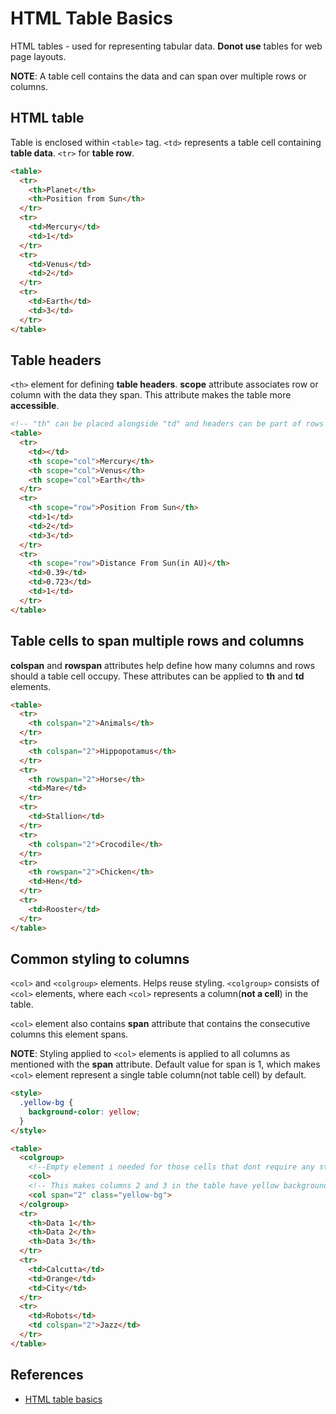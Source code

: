 # HTML Table Basics

HTML tables - used for representing tabular data. **Donot use** tables for web page layouts.

**NOTE**: A table cell contains the data and can span over multiple rows or columns.

## HTML table

Table is enclosed within `<table>` tag. `<td>` represents a table cell containing **table data**. `<tr>` for **table row**.

```HTML
<table>
  <tr>
    <th>Planet</th>
    <th>Position from Sun</th>
  </tr>
  <tr>
    <td>Mercury</td>
    <td>1</td>
  </tr>
  <tr>
    <td>Venus</td>
    <td>2</td>
  </tr>
  <tr>
    <td>Earth</td>
    <td>3</td>
  </tr>
</table>
```

## Table headers

`<th>` element for defining **table headers**. **scope** attribute associates row or column with the data they span. This attribute makes the table more **accessible**.

```HTML
<!-- "th" can be placed alongside "td" and headers can be part of rows or columns -->
<table>
  <tr>
    <td></td>
    <th scope="col">Mercury</th>
    <th scope="col">Venus</th>
    <th scope="col">Earth</th>
  </tr>
  <tr>
    <th scope="row">Position From Sun</th>
    <td>1</td>
    <td>2</td>
    <td>3</td>
  </tr>
  <tr>
    <th scope="row">Distance From Sun(in AU)</th>
    <td>0.39</td>
    <td>0.723</td>
    <td>1</td>
  </tr>
</table>
```

## Table cells to span multiple rows and columns

**colspan** and **rowspan** attributes help define how many columns and rows should a table cell occupy. These attributes can be applied to **th** and **td** elements.

```HTML
<table>
  <tr>
    <th colspan="2">Animals</th>
  </tr>
  <tr>
    <th colspan="2">Hippopotamus</th>
  </tr>
  <tr>
    <th rowspan="2">Horse</th>
    <td>Mare</td>
  </tr>
  <tr>
    <td>Stallion</td>
  </tr>
  <tr>
    <th colspan="2">Crocodile</th>
  </tr>
  <tr>
    <th rowspan="2">Chicken</th>
    <td>Hen</td>
  </tr>
  <tr>
    <td>Rooster</td>
  </tr>
</table>
```

## Common styling to columns

`<col>` and `<colgroup>` elements. Helps reuse styling. `<colgroup>` consists of `<col>` elements, where each `<col>` represents a column(**not a cell**) in the table.

`<col>` element also contains **span** attribute that contains the consecutive columns this element spans.

**NOTE**: Styling applied to `<col>` elements is applied to all columns as mentioned with the **span** attribute. Default value for span is 1, which makes `<col>` element represent a single table column(not table cell) by default.

```HTML
<style>
  .yellow-bg {
    background-color: yellow;
  }
</style>

<table>
  <colgroup>
    <!--Empty element i needed for those cells that dont require any stying.  -->
    <col>
    <!-- This makes columns 2 and 3 in the table have yellow background color  -->
    <col span="2" class="yellow-bg">
  </colgroup>
  <tr>
    <th>Data 1</th>
    <th>Data 2</th>
    <th>Data 3</th>
  </tr>
  <tr>
    <td>Calcutta</td>
    <td>Orange</td>
    <td>City</td>
  </tr>
  <tr>
    <td>Robots</td>
    <td colspan="2">Jazz</td>
  </tr>
</table>
```

## References

* [HTML table basics](https://developer.mozilla.org/en-US/docs/Learn/HTML/Tables/Basics)

